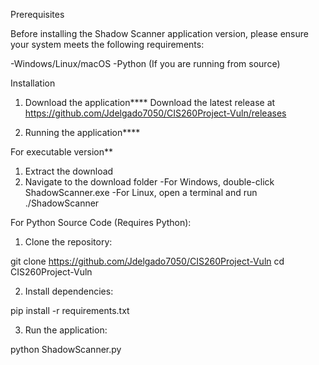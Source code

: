
Prerequisites

Before installing the Shadow Scanner application version, please ensure your system meets the following requirements:

-Windows/Linux/macOS
-Python (If you are running from source)

Installation

1. Download the application****
Download the latest release at https://github.com/Jdelgado7050/CIS260Project-Vuln/releases

2. Running the application****

For executable version**
1. Extract the download
2. Navigate to the download folder
   -For Windows, double-click ShadowScanner.exe
   -For Linux, open a terminal and run ./ShadowScanner

For Python Source Code (Requires Python):

1. Clone the repository:

git clone https://github.com/Jdelgado7050/CIS260Project-Vuln
cd CIS260Project-Vuln

2. Install dependencies:

pip install -r requirements.txt

3. Run the application:

python ShadowScanner.py




















